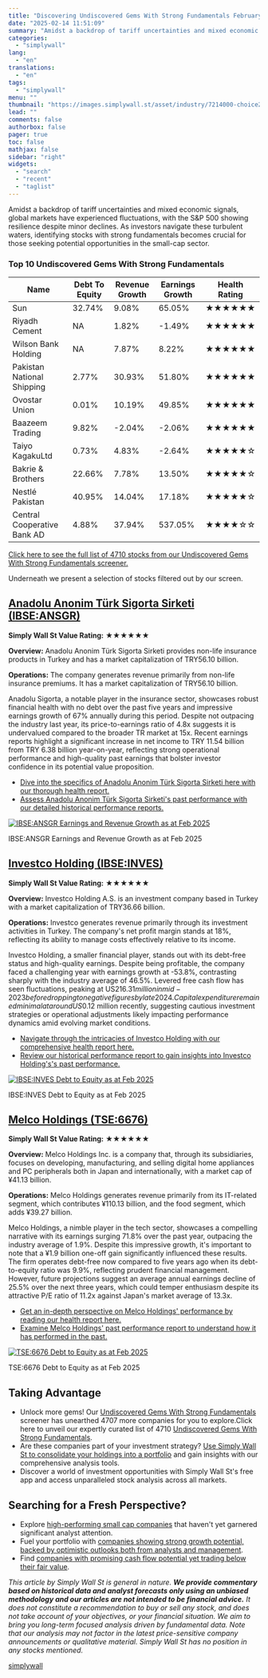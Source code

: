 ```yaml
---
title: "Discovering Undiscovered Gems With Strong Fundamentals February 2025"
date: "2025-02-14 11:51:09"
summary: "Amidst a backdrop of tariff uncertainties and mixed economic signals, global markets have experienced fluctuations, with the S&amp;P 500 showing resilience despite minor declines. As investors navigate these turbulent waters, identifying stocks with strong fundamentals becomes crucial for those seeking potential opportunities in the small-cap sector.Top 10 Undiscovered Gems With..."
categories:
  - "simplywall"
lang:
  - "en"
translations:
  - "en"
tags:
  - "simplywall"
menu: ""
thumbnail: "https://images.simplywall.st/asset/industry/7214000-choice2-main-header/1585186746158"
lead: ""
comments: false
authorbox: false
pager: true
toc: false
mathjax: false
sidebar: "right"
widgets:
  - "search"
  - "recent"
  - "taglist"
---
```


Amidst a backdrop of tariff uncertainties and mixed economic signals, global markets have experienced fluctuations, with the S&P 500 showing resilience despite minor declines. As investors navigate these turbulent waters, identifying stocks with strong fundamentals becomes crucial for those seeking potential opportunities in the small-cap sector.

### Top 10 Undiscovered Gems With Strong Fundamentals

| Name | Debt To Equity | Revenue Growth | Earnings Growth | Health Rating |
| --- | --- | --- | --- | --- |
| Sun | 32.74% | 9.08% | 65.05% | ★★★★★★ |
| Riyadh Cement | NA | 1.82% | -1.49% | ★★★★★★ |
| Wilson Bank Holding | NA | 7.87% | 8.22% | ★★★★★★ |
| Pakistan National Shipping | 2.77% | 30.93% | 51.80% | ★★★★★★ |
| Ovostar Union | 0.01% | 10.19% | 49.85% | ★★★★★★ |
| Baazeem Trading | 9.82% | -2.04% | -2.06% | ★★★★★★ |
| Taiyo KagakuLtd | 0.73% | 4.83% | -2.64% | ★★★★★☆ |
| Bakrie & Brothers | 22.66% | 7.78% | 13.50% | ★★★★★☆ |
| Nestlé Pakistan | 40.95% | 14.04% | 17.18% | ★★★★★☆ |
| Central Cooperative Bank AD | 4.88% | 37.94% | 537.05% | ★★★★☆☆ |

 [Click here to see the full list of 4710 stocks from our Undiscovered Gems With Strong Fundamentals screener.](https://simplywall.st/discover/investing-ideas/152/undiscovered-gems-with-strong-fundamentals/global)

Underneath we present a selection of stocks filtered out by our screen.

[Anadolu Anonim Türk Sigorta Sirketi (IBSE:ANSGR)](https://simplywall.st/stocks/tr/insurance/ibse-ansgr/anadolu-anonim-turk-sigorta-sirketi-shares)
---------------------------------------------------------------------------------------------------------------------------------------------------

**Simply Wall St Value Rating:** ★★★★★★

**Overview:** Anadolu Anonim Türk Sigorta Sirketi provides non-life insurance products in Turkey and has a market capitalization of TRY56.10 billion.

**Operations:** The company generates revenue primarily from non-life insurance premiums. It has a market capitalization of TRY56.10 billion.

Anadolu Sigorta, a notable player in the insurance sector, showcases robust financial health with no debt over the past five years and impressive earnings growth of 67% annually during this period. Despite not outpacing the industry last year, its price-to-earnings ratio of 4.8x suggests it is undervalued compared to the broader TR market at 15x. Recent earnings reports highlight a significant increase in net income to TRY 11.54 billion from TRY 6.38 billion year-on-year, reflecting strong operational performance and high-quality past earnings that bolster investor confidence in its potential value proposition.

* [Dive into the specifics of Anadolu Anonim Türk Sigorta Sirketi here with our thorough health report.](https://simplywall.st/stocks/tr/insurance/ibse-ansgr/anadolu-anonim-turk-sigorta-sirketi-shares/health)
* [Assess Anadolu Anonim Türk Sigorta Sirketi's past performance with our detailed historical performance reports.](https://simplywall.st/stocks/tr/insurance/ibse-ansgr/anadolu-anonim-turk-sigorta-sirketi-shares/past)

[![IBSE:ANSGR Earnings and Revenue Growth as at Feb 2025](https://images.simplywall.st/company/876d2525-5718-402b-9931-038c9bb99a13/chart/earnings-and-revenue-growth)](https://simplywall.st/stocks/tr/insurance/ibse-ansgr/anadolu-anonim-turk-sigorta-sirketi-shares/past)

IBSE:ANSGR Earnings and Revenue Growth as at Feb 2025

[Investco Holding (IBSE:INVES)](https://simplywall.st/stocks/tr/diversified-financials/ibse-inves/investco-holding-shares)
--------------------------------------------------------------------------------------------------------------------------

**Simply Wall St Value Rating:** ★★★★★★

**Overview:** Investco Holding A.S. is an investment company based in Turkey with a market capitalization of TRY36.66 billion.

**Operations:** Investco generates revenue primarily through its investment activities in Turkey. The company's net profit margin stands at 18%, reflecting its ability to manage costs effectively relative to its income.

Investco Holding, a smaller financial player, stands out with its debt-free status and high-quality earnings. Despite being profitable, the company faced a challenging year with earnings growth at -53.8%, contrasting sharply with the industry average of 46.5%. Levered free cash flow has seen fluctuations, peaking at US$216.31 million in mid-2023 before dropping to negative figures by late 2024. Capital expenditure remained minimal at around US$0.12 million recently, suggesting cautious investment strategies or operational adjustments likely impacting performance dynamics amid evolving market conditions.

* [Navigate through the intricacies of Investco Holding with our comprehensive health report here.](https://simplywall.st/stocks/tr/diversified-financials/ibse-inves/investco-holding-shares/health)
* [Review our historical performance report to gain insights into Investco Holding's's past performance.](https://simplywall.st/stocks/tr/diversified-financials/ibse-inves/investco-holding-shares/past)

[![IBSE:INVES Debt to Equity as at Feb 2025](https://images.simplywall.st/company/af3c4a81-4805-4ba2-acab-f5cff8a06796/chart/debt-equity-history-analysis)](https://simplywall.st/stocks/tr/diversified-financials/ibse-inves/investco-holding-shares/health)

IBSE:INVES Debt to Equity as at Feb 2025

[Melco Holdings (TSE:6676)](https://simplywall.st/stocks/jp/tech/tse-6676/melco-holdings-shares)
------------------------------------------------------------------------------------------------

**Simply Wall St Value Rating:** ★★★★★★

**Overview:** Melco Holdings Inc. is a company that, through its subsidiaries, focuses on developing, manufacturing, and selling digital home appliances and PC peripherals both in Japan and internationally, with a market cap of ¥41.13 billion.

**Operations:** Melco Holdings generates revenue primarily from its IT-related segment, which contributes ¥110.13 billion, and the food segment, which adds ¥39.27 billion.

Melco Holdings, a nimble player in the tech sector, showcases a compelling narrative with its earnings surging 71.8% over the past year, outpacing the industry average of 1.9%. Despite this impressive growth, it's important to note that a ¥1.9 billion one-off gain significantly influenced these results. The firm operates debt-free now compared to five years ago when its debt-to-equity ratio was 9.9%, reflecting prudent financial management. However, future projections suggest an average annual earnings decline of 25.5% over the next three years, which could temper enthusiasm despite its attractive P/E ratio of 11.2x against Japan's market average of 13.3x.

* [Get an in-depth perspective on Melco Holdings' performance by reading our health report here.](https://simplywall.st/stocks/jp/tech/tse-6676/melco-holdings-shares/health)
* [Examine Melco Holdings' past performance report to understand how it has performed in the past.](https://simplywall.st/stocks/jp/tech/tse-6676/melco-holdings-shares/past)

[![TSE:6676 Debt to Equity as at Feb 2025](https://images.simplywall.st/company/970656dc-320a-4550-8886-481e1bf659bd/chart/debt-equity-history-analysis)](https://simplywall.st/stocks/jp/tech/tse-6676/melco-holdings-shares/health)

TSE:6676 Debt to Equity as at Feb 2025

Taking Advantage
----------------

* Unlock more gems! Our  [Undiscovered Gems With Strong Fundamentals](https://simplywall.st/discover/investing-ideas/152/undiscovered-gems-with-strong-fundamentals/global) screener has unearthed 4707 more companies for you to explore.Click here to unveil our expertly curated list of 4710  [Undiscovered Gems With Strong Fundamentals](https://simplywall.st/discover/investing-ideas/152/undiscovered-gems-with-strong-fundamentals/global).
* Are these companies part of your investment strategy? [Use Simply Wall St to consolidate your holdings into a portfolio](https://simplywall.st/portfolio) and gain insights with our comprehensive analysis tools.
* Discover a world of investment opportunities with Simply Wall St's free app and access unparalleled stock analysis across all markets.

Searching for a Fresh Perspective?
----------------------------------

* Explore [high-performing small cap companies](https://simplywall.st/discover/investing-ideas/152/undiscovered-gems-with-strong-fundamentals/global) that haven't yet garnered significant analyst attention.
* Fuel your portfolio with [companies showing strong growth potential, backed by optimistic outlooks both from analysts and management](https://simplywall.st/discover/investing-ideas/10228/fast-growing-stocks-with-high-insider-ownership/global).
* Find [companies with promising cash flow potential yet trading below their fair value](https://simplywall.st/discover/investing-ideas/168/undervalued-stocks-based-on-cash-flows/global).

 *This article by Simply Wall St is general in nature. **We provide commentary based on historical data
and analyst forecasts only using an unbiased methodology and our articles are not intended to be financial advice.** It does not constitute a recommendation to buy or sell any stock, and does not take account of your objectives, or your
financial situation. We aim to bring you long-term focused analysis driven by fundamental data.
Note that our analysis may not factor in the latest price-sensitive company announcements or qualitative material.
Simply Wall St has no position in any stocks mentioned.*

[simplywall](https://simplywall.st/stocks/tr/insurance/ibse-ansgr/anadolu-anonim-turk-sigorta-sirketi-shares/news/discovering-undiscovered-gems-with-strong-fundamentals-febru)
